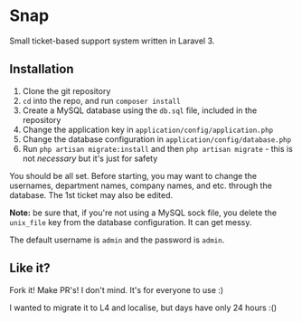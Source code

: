 # Snap
Small ticket-based support system written in Laravel 3.

## Installation

1. Clone the git repository
2. `cd` into the repo, and run `composer install`
3. Create a MySQL database using the `db.sql` file, included in the repository
4. Change the application key in `application/config/application.php`
5. Change the database configuration in `application/config/database.php`
6. Run `php artisan migrate:install` and then `php artisan migrate` - this is not *necessary* but it's just for safety

You should be all set. Before starting, you may want to change the usernames, department names, company names, and etc. through the database. The 1st ticket may also be edited.

**Note:** be sure that, if you're not using a MySQL sock file, you delete the `unix_file` key from the database configuration. It can get messy.

The default username is `admin` and the password is `admin`.

## Like it?

Fork it! Make PR's! I don't mind. It's for everyone to use :)

I wanted to migrate it to L4 and localise, but days have only 24 hours :()